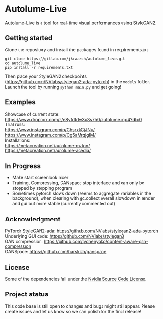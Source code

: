 # Autolume-Live

Autolume-Live is a tool for real-time visual performances using StyleGAN2.

## Getting started

Clone the repository and install the packages found in requirements.txt
```
git clone https://gitlab.com/jkraasch/autolume_live.git
cd autolume_live
pip install -r requirements.txt
```
Then place your StyleGAN2 checkpoints (https://github.com/NVlabs/stylegan2-ada-pytorch) in the `models` folder.
Launch the tool by running `python main.py` and get going!

## Examples

Showcase of current state: https://www.dropbox.com/s/e8yfdtdw3x3s7h0/autolume.mp4?dl=0 \
Trial runs:\
    https://www.instagram.com/p/ChsrxkCjJNu/ \
    https://www.instagram.com/p/Cg5aMrqjgIM/ \
Installations: \
    https://metacreation.net/autolume-mzton/ \
    https://metacreation.net/autolume-acedia/ 

## In Progress
- Make start screenlook nicer
- Training, Compressing, GANspace stop interface and can only be stopped by stopping program
- Sometimes pytorch slows down (seems to aggregate variables in the background), when clearing with gc.collect overall slowdown in render and gui but more stable (currently commented out)


## Acknowledgment
PyTorch StyleGAN2-ada: https://github.com/NVlabs/stylegan2-ada-pytorch \
Underlying GUI code: https://github.com/NVlabs/stylegan3 \
GAN compression: https://github.com/lychenyoko/content-aware-gan-compression \
GANSpace: https://github.com/harskish/ganspace

## License
Some of the dependencies fall under the [Nvidia Source Code License](https://github.com/NVlabs/stylegan3/blob/main/LICENSE.txt).


## Project status
This code base is still open to changes and bugs might still appear. Please create issues and let us know so we can polish for the final release!
